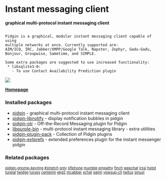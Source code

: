 # Instant messaging client

__graphical multi-protocol instant messaging client__

```

Pidgin is a graphical, modular instant messaging client capable of using
multiple networks at once. Currently supported are:
AIM/ICQ, IRC, Jabber/XMPP/Google Talk, Napster, Zephyr, Gadu-Gadu,
Bonjour, Groupwise, Sametime, and SIMPLE.

Some extra packages are suggested to use increased functionality:
 * libsqlite3-0:
   - To use Contact Availability Prediction plugin

```

[![](https://screenshots.debian.net/thumbnail/pidgin/)](https://screenshots.debian.net/screenshot/pidgin/)


 **[Homepage](http://www.pidgin.im)**

### Installed packages

* [pidgin](https://packages.debian.org/stretch/pidgin) - graphical multi-protocol instant messaging client
* [pidgin-libnotify](https://packages.debian.org/stretch/pidgin-libnotify) - display notification bubbles in pidgin
* [pidgin-otr](https://packages.debian.org/stretch/pidgin-otr) - Off-the-Record Messaging plugin for Pidgin
* [libpurple-bin](https://packages.debian.org/stretch/libpurple-bin) - multi-protocol instant messaging library - extra utilities
* [pidgin-plugin-pack](https://packages.debian.org/stretch/pidgin-plugin-pack) - Collection of Pidgin plugins
* [pidgin-extprefs](https://packages.debian.org/stretch/pidgin-extprefs) - extended preferences plugin for the instant messenger pidgin

### Related packages

<sub> [pidgin-gnome-keyring](https://packages.debian.org/stretch/pidgin-gnome-keyring) [#stretch](https://packages.debian.org/stretch/#stretch) [only](https://packages.debian.org/stretch/only) [sflphone](https://packages.debian.org/stretch/sflphone) [mumble](https://packages.debian.org/stretch/mumble) [empathy](https://packages.debian.org/stretch/empathy) [finch](https://packages.debian.org/stretch/finch) [weechat](https://packages.debian.org/stretch/weechat) [irssi](https://packages.debian.org/stretch/irssi) [hotot](https://packages.debian.org/stretch/hotot) [turpial](https://packages.debian.org/stretch/turpial) [twidge](https://packages.debian.org/stretch/twidge) [turses](https://packages.debian.org/stretch/turses) [centerim](https://packages.debian.org/stretch/centerim) [ekg2](https://packages.debian.org/stretch/ekg2) [mcabber](https://packages.debian.org/stretch/mcabber) [xchat](https://packages.debian.org/stretch/xchat) [gajim](https://packages.debian.org/stretch/gajim) [yowsup-cli](https://packages.debian.org/stretch/yowsup-cli) [twitux](https://packages.debian.org/stretch/twitux) [smuxi](https://packages.debian.org/stretch/smuxi)  </sub>
